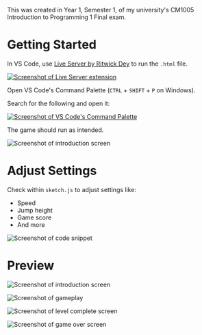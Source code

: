 This was created in Year 1, Semester 1, of my university's CM1005 Introduction to Programming 1 Final exam.

# Getting Started

In VS Code, use [Live Server by Ritwick Dey](https://marketplace.visualstudio.com/items?itemName=ritwickdey.LiveServer) to run the `.html` file.

[![Screenshot of Live Server extension](https://github.com/user-attachments/assets/0a4e59b6-b14b-4952-835e-a68e459d42d6)](https://marketplace.visualstudio.com/items?itemName=ritwickdey.LiveServer)

Open VS Code's Command Palette (`CTRL` + `SHIFT` + `P` on Windows).

Search for the following and open it:

[![Screenshot of VS Code's Command Palette](https://github.com/user-attachments/assets/31ca3cab-6be2-43fa-b778-6654d6aa7384)](https://marketplace.visualstudio.com/items?itemName=ritwickdey.LiveServer)

The game should run as intended.

![Screenshot of introduction screen](https://github.com/user-attachments/assets/85f4a07f-7a4e-459b-8299-d3ed09582484)

# Adjust Settings

Check within `sketch.js` to adjust settings like:

-   Speed
-   Jump height
-   Game score
-   And more

![Screenshot of code snippet](https://github.com/user-attachments/assets/4df21679-f769-4ed7-b2d3-5c85cdeb9cfb)

# Preview

![Screenshot of introduction screen](https://github.com/user-attachments/assets/85f4a07f-7a4e-459b-8299-d3ed09582484)

![Screenshot of gameplay](https://github.com/user-attachments/assets/6c921101-a804-479d-9e39-0f6108bc9dd3)

![Screenshot of level complete screen](https://github.com/user-attachments/assets/0c95a775-a4eb-45c7-a3cd-c3e684ebda10)

![Screenshot of game over screen](https://github.com/user-attachments/assets/dd37baca-cd49-4cb9-806f-64703f947292)

